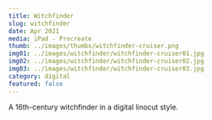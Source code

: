```yaml
---
title: Witchfinder
slug: witchfinder
date: Apr 2021
media: iPad - Procreate
thumb: ../images/thumbs/witchfinder-cruiser.png
img01: ../images/witchfinder/witchfinder-cruiser01.jpg
img02: ../images/witchfinder/witchfinder-cruiser02.jpg
img03: ../images/witchfinder/witchfinder-cruiser03.jpg
category: digital
featured: false
---
```


A 16th-century witchfinder in a digital linocut style.